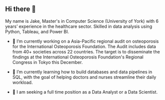 ## Hi there 👋
My name is Jake, Master's in Computer Science (University of York) with 6 years’ experience in the healthcare sector. Skilled in data analysis using Python, Tableau, and Power BI.

- 🔭 I’m currently working on a Asia-Pacific regional audit on osteoporosis for the International Osteoporosis Foundation. The Audit includes data from 40+ societies across 22 countries. The target is to disseminate the findings at the International Osteoporosis Foundation's Regional Congress in Tokyo this December.

- 🌱 I’m currently learning how to build databases and data pipelines in SQL, with the goal of helping doctors and nurses streamline their daily workload.

- 🤔 I am seeking a full time position as a Data Analyst or a Data Scientist.

<!--
**JakeWellian/jakewellian** is a ✨ _special_ ✨ repository because its `README.md` (this file) appears on your GitHub profile.

Here are some ideas to get you started:

- 🔭 I’m currently working on ...
- 🌱 I’m currently learning ...
- 👯 I’m looking to collaborate on ...
- 🤔 I’m looking for help with ...
- 💬 Ask me about ...
- 📫 How to reach me: ...
- 😄 Pronouns: ...
- ⚡ Fun fact: ...
-->
